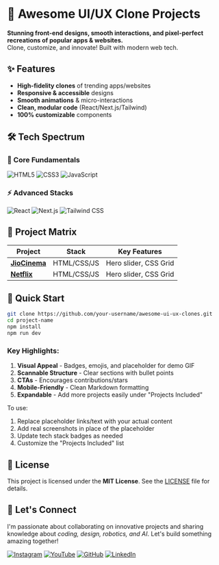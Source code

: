 # 🚀 Awesome UI/UX Clone Projects

**Stunning front-end designs, smooth interactions, and pixel-perfect recreations of popular apps & websites.**  
Clone, customize, and innovate! Built with modern web tech.

## ✨ Features
- **High-fidelity clones** of trending apps/websites  
- **Responsive & accessible** designs  
- **Smooth animations** & micro-interactions  
- **Clean, modular code** (React/Next.js/Tailwind)  
- **100% customizable** components  

## 🛠️ Tech Spectrum
### 🌈 Core Fundamentals
![HTML5](https://img.shields.io/badge/-HTML5-E34F26?logo=html5&logoColor=white)
![CSS3](https://img.shields.io/badge/-CSS3-1572B6?logo=css3&logoColor=white)
![JavaScript](https://img.shields.io/badge/-JavaScript-F7DF1E?logo=javascript&logoColor=black)

### ⚡ Advanced Stacks
![React](https://img.shields.io/badge/-React-61DAFB?logo=react&logoColor=white)
![Next.js](https://img.shields.io/badge/-Next.js-000000?logo=next.js&logoColor=white)
![Tailwind CSS](https://img.shields.io/badge/-Tailwind%20CSS-06B6D4?logo=tailwind-css&logoColor=white)



## 🧩 Project Matrix
| Project | Stack | Key Features |
|---------|-------|--------------|
| **[JioCinema](/)** | HTML/CSS/JS |  Hero slider, CSS Grid |
| **[Netflix ](/)** | HTML/CSS/JS | Hero slider, CSS Grid |



## 🚀 Quick Start
```bash
git clone https://github.com/your-username/awesome-ui-ux-clones.git
cd project-name
npm install
npm run dev
```


### Key Highlights:
1. **Visual Appeal** - Badges, emojis, and placeholder for demo GIF
2. **Scannable Structure** - Clear sections with bullet points
3. **CTAs** - Encourages contributions/stars
4. **Mobile-Friendly** - Clean Markdown formatting
5. **Expandable** - Add more projects easily under "Projects Included"

To use:
1. Replace placeholder links/text with your actual content
2. Add real screenshots in place of the placeholder
3. Update tech stack badges as needed
4. Customize the "Projects Included" list

## 📜 License

This project is licensed under the **MIT License**. See the [LICENSE](LICENSE) file for details.

## 🌟 Let's Connect
I'm passionate about collaborating on innovative projects and sharing knowledge about *coding, design, robotics, and AI*. Let's build something amazing together!  

[![Instagram](https://img.icons8.com/fluency/48/instagram-new.png)](https://www.instagram.com/sumittech_360)  [![YouTube](https://img.icons8.com/fluency/48/youtube-play.png)](https://youtube.com/channel/UCiPxbNaC7dloVut6Jc5xHIQ)  [![GitHub](https://img.icons8.com/fluency/48/github.png)](https://github.com/InnovativeSumit)  [![LinkedIn](https://img.icons8.com/fluency/48/linkedin.png)](https://www.linkedin.com/in/sumit-pal-40511a339) 

